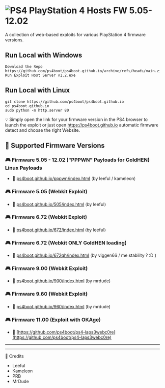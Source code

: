 # ![PS4](https://img.shields.io/badge/-PS4-003791?style=flat&logo=PlayStation) PlayStation 4 Hosts FW 5.05-12.02

A collection of web-based exploits for various PlayStation 4 firmware versions.

## Run Local with Windows
    Download the Repo https://github.com/ps4boot/ps4boot.github.io/archive/refs/heads/main.zip
    Run Exploit Host Server v1.2.exe

## Run Local with Linux
    git clone https://github.com/ps4boot/ps4boot.github.io
    cd ps4boot.github.io
    sudo python -m http.server 80


💡 Simply open the link for your firmware version in the PS4 browser to launch the exploit 
or just open https://ps4boot.github.io  automatic firmware detect and choose the right Website. 


## 📌 Supported Firmware Versions

### 🎮 Firmware 5.05 - 12.02 ("PPPWN" Payloads for GoldHEN) Linux Payloads
- 🔗 [ps4boot.github.io/pppwn/index.html](https://ps4boot.github.io/pppwn/index.html) (by leeful / kameleon)

### 🎮 Firmware 5.05 (Webkit Exploit)
- 🔗 [ps4boot.github.io/505/index.html](https://ps4boot.github.io/505/index.html) (by leeful)

### 🎮 Firmware 6.72 (Webkit Exploit)
- 🔗 [ps4boot.github.io/672/index.html](https://ps4boot.github.io/672/index.html) (by leeful)
### 🎮 Firmware 6.72 (Webkit ONLY GoldHEN loading)
- 🔗 [ps4boot.github.io/672qh/index.html](https://ps4boot.github.io/672qh/index.html) (by viggen66 / me  stability ? :D )

### 🎮 Firmware 9.00 (Webkit Exploit)
- 🔗 [ps4boot.github.io/900/index.html](https://ps4boot.github.io/900/index.html) (by mrdude)

### 🎮 Firmware 9.60 (Webkit Exploit)
- 🔗 [ps4boot.github.io/960/index.html](https://ps4boot.github.io/960/index.html) (by mrdude)

### 🎮 Firmware 11.00 (Exploit with OKAge)
- 🔗 [https://github.com/ps4boot/ps4-laps3webc0re](https://github.com/ps4boot/ps4-laps3webc0re) 

---





---

📌 Credits
- Leeful
- Kameleon
- PRB
- MrDude
